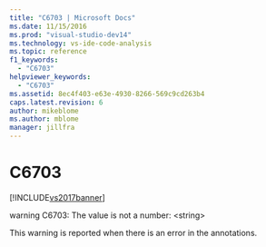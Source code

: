 ```yaml
---
title: "C6703 | Microsoft Docs"
ms.date: 11/15/2016
ms.prod: "visual-studio-dev14"
ms.technology: vs-ide-code-analysis
ms.topic: reference
f1_keywords: 
  - "C6703"
helpviewer_keywords: 
  - "C6703"
ms.assetid: 8ec4f403-e63e-4930-8266-569c9cd263b4
caps.latest.revision: 6
author: mikeblome
ms.author: mblome
manager: jillfra
---
```

# C6703
[!INCLUDE[vs2017banner](../includes/vs2017banner.md)]

warning C6703: The value is not a number: \<string>  
  
 This warning is reported when there is an error in the annotations.
